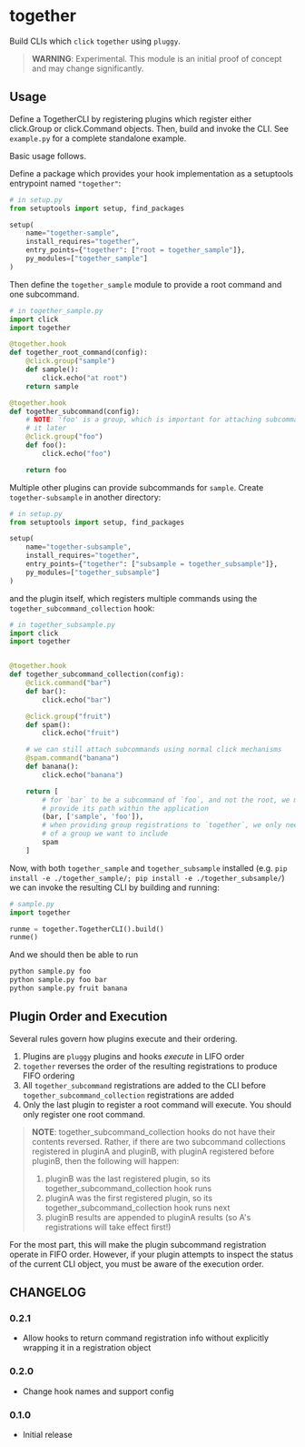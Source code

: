 # together

Build CLIs which `click` `together` using `pluggy`.

> **WARNING**: Experimental. This module is an initial proof of concept and
> may change significantly.

## Usage

Define a TogetherCLI by registering plugins which register either click.Group
or click.Command objects. Then, build and invoke the CLI. See `example.py` for
a complete standalone example.

Basic usage follows.

Define a package which provides your hook implementation as a setuptools
entrypoint named `"together"`:

```python
# in setup.py
from setuptools import setup, find_packages

setup(
    name="together-sample",
    install_requires="together",
    entry_points={"together": ["root = together_sample"]},
    py_modules=["together_sample"]
)
```

Then define the `together_sample` module to provide a root command and one
subcommand.

```python
# in together_sample.py
import click
import together

@together.hook
def together_root_command(config):
    @click.group("sample")
    def sample():
        click.echo("at root")
    return sample

@together.hook
def together_subcommand(config):
    # NOTE: 'foo' is a group, which is important for attaching subcommands to
    # it later
    @click.group("foo")
    def foo():
        click.echo("foo")

    return foo
```

Multiple other plugins can provide subcommands for `sample`. Create
`together-subsample` in another directory:

```python
# in setup.py
from setuptools import setup, find_packages

setup(
    name="together-subsample",
    install_requires="together",
    entry_points={"together": ["subsample = together_subsample"]},
    py_modules=["together_subsample"]
)
```

and the plugin itself, which registers multiple commands using the
`together_subcommand_collection` hook:

```python
# in together_subsample.py
import click
import together


@together.hook
def together_subcommand_collection(config):
    @click.command("bar")
    def bar():
        click.echo("bar")

    @click.group("fruit")
    def spam():
        click.echo("fruit")

    # we can still attach subcommands using normal click mechanisms
    @spam.command("banana")
    def banana():
        click.echo("banana")

    return [
        # for `bar` to be a subcommand of `foo`, and not the root, we must
        # provide its path within the application
        (bar, ['sample', 'foo']),
        # when providing group registrations to `together`, we only need to provide the root
        # of a group we want to include
        spam
    ]
```

Now, with both `together_sample` and `together_subsample` installed
(e.g. `pip install -e ./together_sample/; pip install -e ./together_subsample/`)
we can invoke the resulting CLI by building and running:

```python
# sample.py
import together

runme = together.TogetherCLI().build()
runme()
```

And we should then be able to run

```bash
python sample.py foo
python sample.py foo bar
python sample.py fruit banana
```

## Plugin Order and Execution

Several rules govern how plugins execute and their ordering.

1. Plugins are `pluggy` plugins and hooks _execute_ in LIFO order
2. `together` reverses the order of the resulting registrations to produce FIFO ordering
3. All `together_subcommand` registrations are added to the CLI before
   `together_subcommand_collection` registrations are added
4. Only the last plugin to register a root command will execute. You should
   only register one root command.

> **NOTE**: together_subcommand_collection hooks do not have their contents
> reversed. Rather, if there are two subcommand collections registered in
> pluginA and pluginB, with pluginA registered before pluginB, then the
> following will happen:
> 1. pluginB was the last registered plugin, so its
>    together_subcommand_collection hook runs
> 2. pluginA was the first registered plugin, so its
>    together_subcommand_collection hook runs next
> 3. pluginB results are appended to pluginA results (so A's registrations will
>    take effect first!)

For the most part, this will make the plugin subcommand registration operate in
FIFO order. However, if your plugin attempts to inspect the status of the
current CLI object, you must be aware of the execution order.

## CHANGELOG

### 0.2.1

* Allow hooks to return command registration info without explicitly wrapping
  it in a registration object

### 0.2.0

* Change hook names and support config

### 0.1.0

* Initial release
